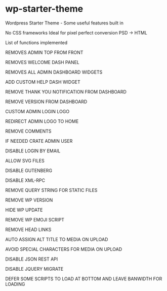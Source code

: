 # wp-starter-theme
Wordpress Starter Theme - Some useful features built in

No CSS frameworks
Ideal for pixel perfect conversion PSD -> HTML

List of functions implemented

REMOVES ADMIN TOP FROM FRONT

REMOVES WELCOME DASH PANEL

REMOVES ALL ADMIN DASHBOARD WIDGETS

ADD CUSTOM HELP DASH WIDGET

REMOVE THANK YOU NOTIFICATION FROM DASHBOARD

REMOVE VERSION FROM DASHBOARD

CUSTOM ADMIN LOGIN LOGO

REDIRECT ADMIN LOGO TO HOME

REMOVE COMMENTS

IF NEEDED CRATE ADMIN USER

DISABLE LOGIN BY EMAIL

ALLOW SVG FILES

DISABLE GUTENBERG

DISABLE XML-RPC

REMOVE QUERY STRING FOR STATIC FILES

REMOVE WP VERSION

HIDE WP UPDATE

REMOVE WP EMOJI SCRIPT

REMOVE HEAD LINKS

AUTO ASSIGN ALT TITLE TO MEDIA ON UPLOAD

AVOID SPECIAL CHARACTERS FOR MEDIA ON UPLOAD

DISABLE JSON REST API

DISABLE JQUERY MIGRATE

DEFER SOME SCRIPTS TO LOAD AT BOTTOM AND LEAVE BANWIDTH FOR LOADING
